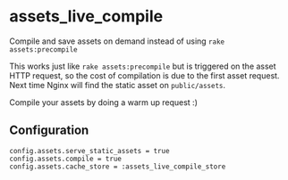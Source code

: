 assets_live_compile
=========================
Compile and save assets on demand instead of using `rake assets:precompile`

This works just like `rake assets:precompile` but is triggered on the asset HTTP request, so the cost of compilation is due to the first asset request. Next time Nginx will find the static asset on `public/assets`.

Compile your assets by doing a warm up request :)

Configuration
-------------

    config.assets.serve_static_assets = true
    config.assets.compile = true
    config.assets.cache_store = :assets_live_compile_store


